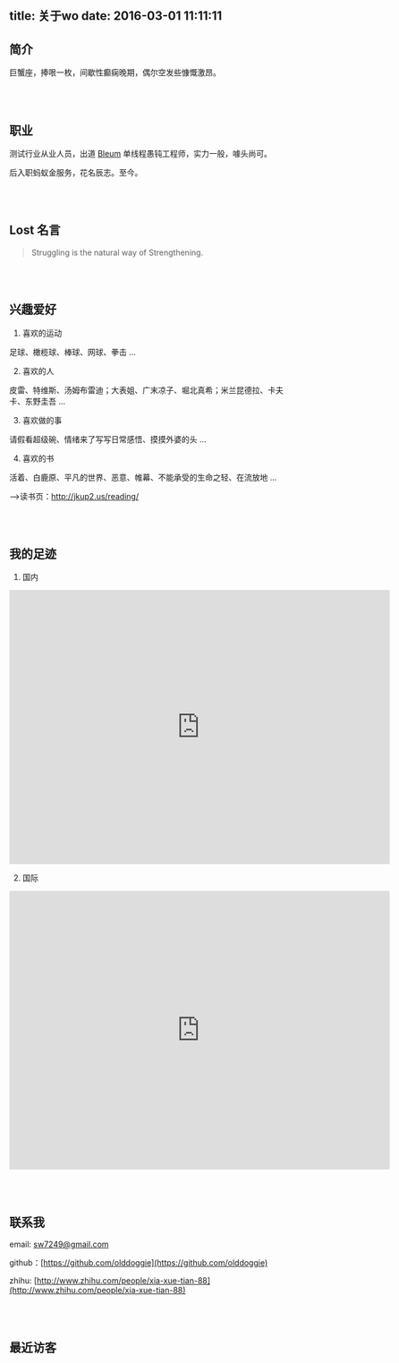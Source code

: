 title: 关于wo
date: 2016-03-01 11:11:11
---
## **简介**
巨蟹座，捧哏一枚，间歇性癫痫晚期，偶尔空发些慷慨激昂。

<br><br>
## **职业**
测试行业从业人员，出道 [Bleum](http://www.bleum.com/en/home) 单线程愚钝工程师，实力一般，噱头尚可。

后入职蚂蚁金服务，花名辰志。至今。


<br><br>
## **Lost 名言**
> Struggling is the natural way of Strengthening.

<br><br>

## **兴趣爱好**

1. 喜欢的运动

足球、橄榄球、棒球、网球、拳击  ...

2. 喜欢的人

皮雷、特维斯、汤姆布雷迪；大表姐、广末凉子、堀北真希；米兰昆德拉、卡夫卡、东野圭吾 ...

3. 喜欢做的事

请假看超级碗、情绪来了写写日常感悟、摸摸外婆的头 ...

4. 喜欢的书

活着、白鹿原、平凡的世界、恶意、帷幕、不能承受的生命之轻、在流放地  ...

-->读书页：http://jkup2.us/reading/

<br><br>

## **我的足迹**
1. 国内

<iframe  width='680' height='490' frameBorder='0' src='http://c.dituhui.com/swfs/FootPrint_Show_V1.swf?map_id=607411&base_server=http://c.dituhui.com&initlevel=5&initcenter=11789697,4730298&level=5&center=(11658839.12019962,4542449.32761981)&is_vip=true&base_layer=dituhui&map_action=embed_map'></iframe><div style='margin-bottom:5px'> <strong> <a href='http://c.dituhui.com/maps/607411' title='' target='_blank'></a> </strong></div></iframe>

2. 国际

<iframe height=498 width=680 frameborder=0 src="http://www.qyer.com/u/user.php?action=sharemap&uid=1602538&isshare=1" allowfullscreen></iframe>

<br><br>

## **联系我**
email: [sw7249@gmail.com](mailto:sw7249@gmail.com)

github：[https://github.com/olddoggie](https://github.com/olddoggie)

zhihu:&nbsp;[http://www.zhihu.com/people/xia-xue-tian-88](http://www.zhihu.com/people/xia-xue-tian-88)

<br><br>

## **最近访客**
<ul class="ds-recent-visitors" data-num-items="30" data-avatar-size="56"></ul>
